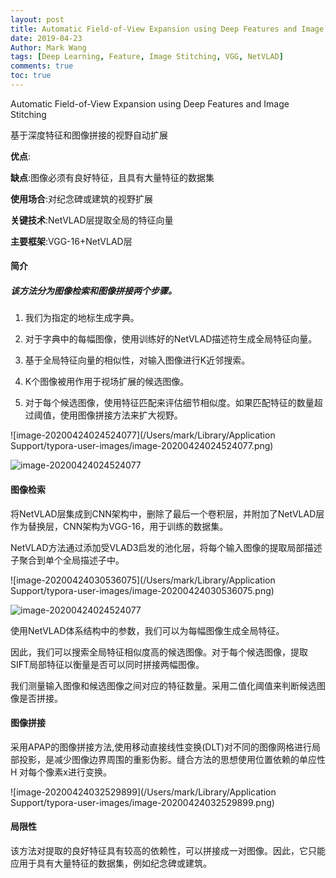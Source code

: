 ```yaml
---
layout: post
title: Automatic Field-of-View Expansion using Deep Features and Image Stitching
date: 2019-04-23
Author: Mark Wang
tags: [Deep Learning, Feature, Image Stitching, VGG, NetVLAD]
comments: true
toc: true
---
```


Automatic Field-of-View Expansion using Deep Features and Image Stitching

基于深度特征和图像拼接的视野自动扩展

__优点__:

__缺点__:图像必须有良好特征，且具有大量特征的数据集

__使用场合__:对纪念碑或建筑的视野扩展

__关键技术__:NetVLAD层提取全局的特征向量

__主要框架__:VGG-16+NetVLAD层

#### 简介

##### 该方法分为图像检索和图像拼接两个步骤。

1. 我们为指定的地标生成字典。

2. 对于字典中的每幅图像，使用训练好的NetVLAD描述符生成全局特征向量。

3. 基于全局特征向量的相似性，对输入图像进行K近邻搜索。

4. K个图像被用作用于视场扩展的候选图像。

5. 对于每个候选图像，使用特征匹配来评估细节相似度。如果匹配特征的数量超过阈值，使用图像拼接方法来扩大视野。

![image-20200424024524077](/Users/mark/Library/Application Support/typora-user-images/image-20200424024524077.png)

![image-20200424024524077](https://github.com/416215983/MarkWang/tree/master/images/markdownImg/image-20200424024524077.png)

#### 图像检索

将NetVLAD层集成到CNN架构中，删除了最后一个卷积层，并附加了NetVLAD层作为替换层，CNN架构为VGG-16，用于训练的数据集。

NetVLAD方法通过添加受VLAD3启发的池化层，将每个输入图像的提取局部描述子聚合到单个全局描述子中。

![image-20200424030536075](/Users/mark/Library/Application Support/typora-user-images/image-20200424030536075.png)

![image-20200424024524077](https://github.com/416215983/MarkWang/tree/master/images/markdownImg/image-20200424030536075.png)

使用NetVLAD体系结构中的参数，我们可以为每幅图像生成全局特征。

因此，我们可以搜索全局特征相似度高的候选图像。对于每个候选图像，提取SIFT局部特征以衡量是否可以同时拼接两幅图像。

我们测量输入图像和候选图像之间对应的特征数量。采用二值化阈值来判断候选图像是否拼接。

#### 图像拼接

采用APAP的图像拼接方法,使用移动直接线性变换(DLT)对不同的图像网格进行局部投影，是减少图像边界周围的重影伪影。缝合方法的思想使用位置依赖的单应性H 对每个像素x进行变换。

![image-20200424032529899](/Users/mark/Library/Application Support/typora-user-images/image-20200424032529899.png)

#### 局限性

该方法对提取的良好特征具有较高的依赖性，可以拼接成一对图像。因此，它只能应用于具有大量特征的数据集，例如纪念碑或建筑。

